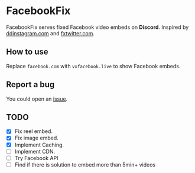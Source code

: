 # FacebookFix

FacebookFix serves fixed Facebook video embeds on **Discord**. Inspired by [ddinstagram.com](https://github.com/Wikidepia/InstaFix) and [fxtwitter.com](https://github.com/robinuniverse/TwitFix).

## How to use

Replace `facebook.com` with `vxfacebook.live` to show Facebook embeds.

## Report a bug

You could open an [issue](https://github.com/AliZad64/FacebookFix/issues).

## TODO

- [x] Fix reel embed.
- [x] Fix image embed.
- [x] Implement Caching.
- [ ] Implement CDN.
- [ ] Try Facebook API
- [ ] Find if there is solution to embed more than 5min+ videos